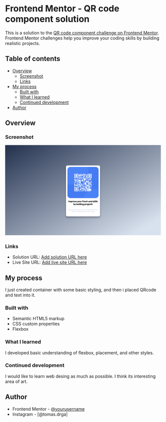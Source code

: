 # Frontend Mentor - QR code component solution

This is a solution to the [QR code component challenge on Frontend Mentor](https://www.frontendmentor.io/challenges/qr-code-component-iux_sIO_H). Frontend Mentor challenges help you improve your coding skills by building realistic projects.

## Table of contents

- [Overview](#overview)
  - [Screenshot](#screenshot)
  - [Links](#links)
- [My process](#my-process)
  - [Built with](#built-with)
  - [What I learned](#what-i-learned)
  - [Continued development](#continued-development)
- [Author](#author)

## Overview

### Screenshot

![](./images/screenshot.png)

### Links

- Solution URL: [Add solution URL here](https://github.com/ThereIsJustNothing/challenge1)
- Live Site URL: [Add live site URL here](https://thereisjustnothing.github.io/challenge1/)

## My process

I just created container with some basic styling, and then i placed QRcode and text into it.

### Built with

- Semantic HTML5 markup
- CSS custom properties
- Flexbox

### What I learned

I developed basic understanding of flexbox, placement, and other styles.

### Continued development

I would like to learn web desing as much as possible. I think its interesting area of art.

## Author

- Frontend Mentor - [@yourusername](https://www.frontendmentor.io/profile/ThereIsJustNothing)
- Instagram - [@tomas.drga]
